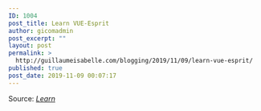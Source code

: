 ```yaml
---
ID: 1004
post_title: Learn VUE-Esprit
author: gicomadmin
post_excerpt: ""
layout: post
permalink: >
  http://guillaumeisabelle.com/blogging/2019/11/09/learn-vue-esprit/
published: true
post_date: 2019-11-09 00:07:17
---
```

Source: *[Learn][1]*

 [1]: https://info.e-onsoftware.com/learn